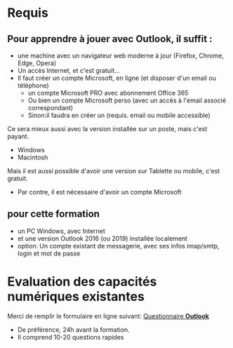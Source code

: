 # Requis
## Pour apprendre à jouer avec Outlook, il suffit :
* une machine avec un navigateur web moderne à jour (Firefox, Chrome, Edge, Opera)
* Un accès Internet, et c'est gratuit...
* Il faut créer un compte Microsoft, en ligne (et disposer d'un email ou téléphone)
  * un compte Microsoft PRO avec abonnement Office 365
  * Ou bien un compte Microsoft perso (avec un accès à l'email associé correspondant)
  * Sinon:il faudra en créer un (requis. email ou mobile accessible)

Ce sera mieux aussi avec la version installée sur un poste, mais c'est payant.
* Windows
* Macintosh

Mais il est aussi possible d'avoir une version sur Tablette ou mobile, c'est gratuit.
* Par contre, il est nécessaire d'avoir un compte Microsoft

## pour cette formation
* un PC Windows, avec Internet
* et une version Outlook 2016 (ou 2019) installée localement
* option: Un compte existant de messagerie, avec ses infos imap/smtp, login et mot de passe

# Evaluation des capacités numériques existantes
Merci de remplir le formulaire en ligne suivant: [Questionnaire **Outlook**](https://forms.office.com/Pages/ResponsePage.aspx?id=k09IxleYD0Cqq_0bRF9fXRHyvkwKnSdCsfql1ulu4mJUOVpSVFZHWVJNUFJTSFpIWkdESVA3N1RXRCQlQCN0PWcu)
* De préférence, 24h avant la formation.
* Il comprend 10-20 questions rapides
